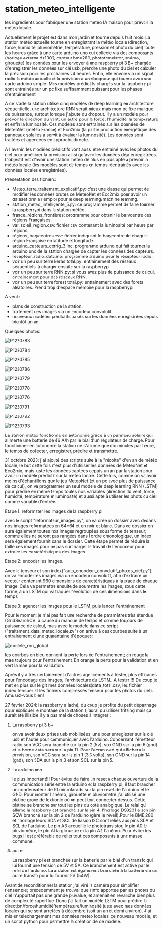 # station_meteo_intelligente
 les ingrédients pour fabriquer une station meteo IA maison pour prévoir la météo locale.
 
 Actuellement le projet est dans mon jardin et tourne depuis huit mois. La station météo actuelle tourne en enregistrant la météo locale (direction, force, humidité, pluviométrie, température, pression et photo du ciel) toute les heures grâce à une carte arduino uno qui collecte via des composants (horloge externe ds1302, capteur bme280, phototransistor, anémo, girouette) les données pour les envoyer à une raspberry pi 3 B+ chargée d'enregistrer les données sur clé usb, prendre une photo du ciel et calculer la prévision pour les prochaines 24 heures. Enfin, elle envoie via un signal radio la météo actuelle et la prévision à un récepteur qui tourne avec une carte arduino simple.
Mes modèles prédictifs chargés sur la raspberry pi sont entrainés sur un pc fixe suffisamment puissant pour les phases d'entrainement.

A ce stade la station utilise cinq modèles de deep learning en architecture séquentielle, une architecture RNN serait mieux mais mon pc fixe manque de puissance, surtout lorsque j'ajoute du dropout. Il y a un modèle pour prévoir la direction du vent, un autre pour la force, l'humidité, la température et enfin la luminosité. Ces modèles sont entrainés sur les données de MeteoNet (météo France) et Eco2mix (la partie production énergétique des panneaux solaires a servit à évaluer la luminosité). Les données sont traitées et agencées en approche directe.

A l'avenir, les modèles prédictifs vont aussi etre entrainé avec les photos du ciel pour améliorer la prévision ainsi qu'avec les données déjà enregistrées. L'objectif est d'avoir une station météo de plus en plus apte à prévoir la météo locale (les modèles sont de temps en temps réentrainés avec les données locales enregistrées).

Présentation des fichiers:

- Meteo_terre_traitement_explicatif.py: c'est une classe qui permet de modifier les données brutes de MeteoNet et Eco2mix pour avoir un dataset prêt à l'emploi pour le deep learning/machine learning.
- station_meteo_intelligente_5.py: ce programme permet de faire tourner la raspberrypi dans la station météo.
- france_régions_frontières: programme pour obtenir le barycentre des régions Françaises.
- var_soleil_région.csv: fichier csv contenant la luminosité par heure par régions.
- régions_barycentres.csv: fichier indiquant le barycentre de chaque région Française en latitude et longitude.
- arduino_capteurs_corrig_3.ino: programme arduino qui fait tourner la arduino uno de la station chargée de capter les données des capteurs.
- recepteur_radio_data.ino: programme arduino pour le récepteur radio.
- voir un peu sur terre keras total.py: entrainement des réseaux séquentiels, à charger ensuite sur la raspberrypi.
- voir un peu sur terre RNN.py: si vous avez plus de puissance de calcul, entrainement pour des réseaux RNN.
- voir un peu sur terre forest total.py: entrainement avec des forets aléatoires. Prend trop d'espace mémoire pour la raspberrypi.

A venir:

- plans de construction de la station.
- traitement des images via un encodeur convolutif.
- nouveaux modèles prédictifs basés sur les données enregistrées depuis bientôt un an.

Quelques photos:

![P1220783](https://github.com/HarryTutle/station_meteo_intelligente/assets/82940602/878bcd59-e932-4700-8f15-a7d43d5e1f29)


![P1220784](https://github.com/HarryTutle/station_meteo_intelligente/assets/82940602/b9c15c6c-06cd-43db-b495-82a9e9d116e0)


![P1220785](https://github.com/HarryTutle/station_meteo_intelligente/assets/82940602/253b4bc7-24ab-4e3f-9592-3e505c2cc036)


![P1220786](https://github.com/HarryTutle/station_meteo_intelligente/assets/82940602/081048ca-586f-4caf-82b8-2ccc9d779cec)


![P1220779](https://github.com/HarryTutle/station_meteo_intelligente/assets/82940602/59774084-d99e-4781-a188-96ecc9751fd5)


![P1220778](https://github.com/HarryTutle/station_meteo_intelligente/assets/82940602/990126ef-150b-478d-b6e2-43e095a379f0)


![P1220776](https://github.com/HarryTutle/station_meteo_intelligente/assets/82940602/910453bd-c5cf-478a-92bd-9008040c05c7)


![P1220791](https://github.com/HarryTutle/station_meteo_intelligente/assets/82940602/1680cb64-f05b-41c6-b5d2-b99ba308a921)


![P1220792](https://github.com/HarryTutle/station_meteo_intelligente/assets/82940602/bd033999-0419-435f-9062-ee1a7a3fac53)


![P1220793](https://github.com/HarryTutle/station_meteo_intelligente/assets/82940602/83f4655f-26d8-429e-9d0f-c235cbaf0e9b)



La station météo fonctionne en autonomie grâce à un panneau solaire qui alimente une batterie de 46 A/h par le biai d'un régulateur de charge. Pour fonctionner en autonomie la station ne s'allume que dix minutes par heure, le temps de collecter, enregistrer, prédire et transmettre.





31 octobre 2023: j'ai ajouté des scripts suite à la "récolte" d'un an de météo locale; le but cette fois n'est plus d'utiliser les données de MeteoNet et Eco2mix, mais juste les données captées depuis un an par la station pour avoir un modele prédictif sur la meteo locale.
Cette fois, comme on va avoir moins d'échantillons que le jeu MeteoNet (et un pc avec plus de puissance de calcul), on va programmer un seul modele de deep learning RNN (LSTM) pour prédire en même temps toutes nos variables (direction du vent, force, humidité, température et luminosité) et aussi apte à utiliser les phots du ciel comme variable d'entrée.

Etape 1: reformater les images de la raspberry pi

avec le script "reformateur_images.py", on va crée un dossier avec dedans nos images reformatées en 64*64 et en noir et blanc. Dans ce dossier on aura également toutes nos images regroupées sous forme de tenseur; comme elles ne seront pas rangées dans l ordre chronologique, un index sera également fournit dans le dossier. Cette étape permet de réduire la taille des images pour ne pas surcharger le travail de l'encodeur pour extraire les caractéristiques des images.

Etape 2: encoder les images.

Avec le tenseur et son index("auto_encodeur_convolutif_photos_ciel.py"), on va encoder les images via un encodeur convolutif, afin d'extraire un vecteur contenant 960 dimensions de caractéristiques à la place de chaque image. Cela va permettre ensuite de soumettre les images, sous cette forme, à un LSTM qui va traquer l'évolution de ces dimensions dans le temps.

Etape 3: agencer les images pour le LSTM, puis lancer l'entrainement.

Pour le moment je n'ai pas fait une recherche de paramètres très étendue (GridSearchCV) à cause du manque de temps et comme toujours de puissance de calcul, mais avec le modele dans ce script ("traitement_data_meteo_locale.py") on arrive à ces courbes suite à un entrainement d'une quarantaine d'époques:

![modele_rnn_global](https://github.com/HarryTutle/station_meteo_intelligente/assets/82940602/8fac5224-c087-413a-a19e-17c848677ee6)

les courbes en bleu donnent la perte lors de l'entrainement; en rouge la mae toujours pour l'entrainement. En orange la perte pour la validation et en vert la mae pour la validation.

Après il y a très certainement d'autres agencements à tester, plus efficaces pour l'encodage des images, l'architecture du LSTM...A tester !!! Du coup je met en plus sur le git mes données locales(data_total.csv, les fichier index_tensuer et les fichiers compressés tenseur pour les photos du ciel). Amusez-vous bien!


27 fevrier 2024: la raspberry a laché, du coup je profite du petit dépannage pour expliquer le montage de la station (j'aurai pu utiliser fritzing mais ça aurait été illisible il y a pas mal de choses à intégrer):

1) La raspberry pi 3 b+

   on va avoir deux prises usb mobilisées, une pour enregistrer sur la clé usb et l'autre pour communiquer avec l'arduino. Concernant l'émetteur radio son VCC sera branché sur la pin 2 (5v), son GND sur la pin 6 (gnd) et la borne data sera sur la pin 11. Pour l'ecran oled qui affichera la prévision, son VCC sera sur la pin 1 (3.3 volts), son GND sur la pin 14 (gnd), son SDA sur la pin 3 et son SCL sur la pin 5.

2) La arduino uno

   le plus important!!! Pour éviter de faire un reset à chaque ouverture de la communication série entre la arduino et la raspberry pi, il faut brancher un condensateur de 10 microfarads sur la pin reset de l'arduino et le GND. Pour monter l'anémo, girouette et pluviometre j'ai utilisé une platine grove de lextronic où on peut tout connecter dessus. Cette platine se branche sur tout les pins du coté analogique. Le relai qui allume la raspberry est branché sur la pin 4, l'horloge DS3231 a son pin SQW branché sur la pin 2 de l'arduino (gère le réveil).Pour le BME 280 et l'horloge leurs SDA et SCL de liasion I2C sont reliés aux pins SDA et SCL de l'arduino. Le pin A3 accueille le phototransistor, le pin A0 le pluviomètre, le pin A1 la girouette et la pin A2 l'anémo. Pour éviter les bugs il est préférable de relier tout ces composants à une masse commune.

3) autre

   La raspberry pi est branchée sur la batterie par le biai d'un transfo qui lui fournit une tension de 5V et 5A.
   Ce branchement est activé par le relai de l'arduino. La arduion est également branchée à la batterie via un autre transfo pour lui fournir 9V (54W).



Avant de reconditionner la station j'ai viré la caméra pour simplifier l'ensemble; précédemment je trouvai que l'info apportée par les photos du ciel n'apportait pas une grande pluvalue, et amenait en revanche bien plus de complexité superflue. Donc j'ai fait un modèle LSTM pour prédire la direction/force/humidité/température/luminosité juste avec mes données locales qui se sont arretées à décembre (soit un an et demi environ). J'ai mis en telechargement mes données meteo locales, ce nouveau modèle, et un script python pour permettre la création de ce modèle.




